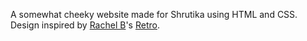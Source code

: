 A somewhat cheeky website made for Shrutika using HTML and CSS.\
Design inspired by [Rachel B](https://twitter.com/smolcodes)'s [Retro](https://stylestage.dev/styles/retro/).
